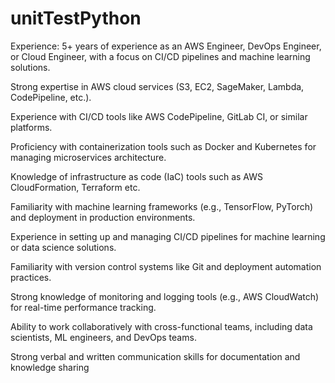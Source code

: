 # unitTestPython

Experience: 5+ years of experience as an AWS Engineer, DevOps Engineer, or Cloud Engineer, with a focus on CI/CD pipelines and machine learning solutions.

Strong expertise in AWS cloud services (S3, EC2, SageMaker, Lambda, CodePipeline, etc.).

Experience with CI/CD tools like AWS CodePipeline, GitLab CI, or similar platforms.

Proficiency with containerization tools such as Docker and Kubernetes for managing microservices architecture.

Knowledge of infrastructure as code (IaC) tools such as AWS CloudFormation, Terraform etc.

Familiarity with machine learning frameworks (e.g., TensorFlow, PyTorch) and deployment in production environments.

Experience in setting up and managing CI/CD pipelines for machine learning or data science solutions.

Familiarity with version control systems like Git and deployment automation practices.

Strong knowledge of monitoring and logging tools (e.g., AWS CloudWatch) for real-time performance tracking.

Ability to work collaboratively with cross-functional teams, including data scientists, ML engineers, and DevOps teams.

Strong verbal and written communication skills for documentation and knowledge sharing